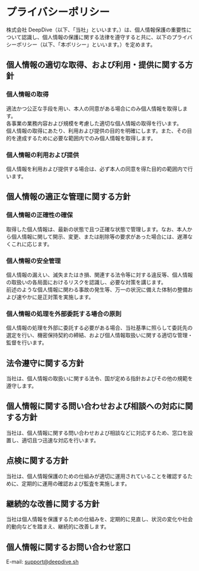 # プライバシーポリシー

株式会社 DeepDive（以下、「当社」といいます。）は、個人情報保護の重要性について認識し、個人情報の保護に関する法律を遵守すると共に、以下のプライバシーポリシー（以下、「本ポリシー」といいます。）を定めます。

## 個人情報の適切な取得、および利用・提供に関する方針

### 個人情報の取得

適法かつ公正な手段を用い、本人の同意がある場合にのみ個人情報を取得します。  
各事業の業務内容および規模を考慮した適切な個人情報の取得を行います。  
個人情報の取得にあたり、利用および提供の目的を明確にします。また、その目的を達成するために必要な範囲内でのみ個人情報を取得します。

### 個人情報の利用および提供

個人情報を利用および提供する場合は、必ず本人の同意を得た目的の範囲内で行います。

## 個人情報の適正な管理に関する方針

### 個人情報の正確性の確保

取得した個人情報は、最新の状態で且つ正確な状態で管理します。なお、本人から個人情報に関して開示、変更、または削除等の要求があった場合には、遅滞なくこれに応じます。

### 個人情報の安全管理

個人情報の漏えい、滅失またはき損、関連する法令等に対する違反等、個人情報の取扱いの各局面におけるリスクを認識し、必要な対策を講じます。  
前述のような個人情報に関わる事故の発生等、万一の状況に備えた体制の整備および速やかに是正対策を実施します。

### 個人情報の処理を外部委託する場合の原則

個人情報の処理を外部に委託する必要がある場合、当社基準に照らして委託先の選定を行い、機密保持契約の締結、および個人情報取扱いに関する適切な管理・監督を行います。

## 法令遵守に関する方針

当社は、個人情報の取扱いに関する法令、国が定める指針およびその他の規範を遵守します。

## 個人情報に関する問い合わせおよび相談への対応に関する方針

当社は、個人情報に関する問い合わせおよび相談などに対応するため、窓口を設置し、適切且つ迅速な対応を行います。

## 点検に関する方針

当社は、個人情報保護のための仕組みが適切に運用されていることを確認するために、定期的に運用の確認および監査を実施します。

## 継続的な改善に関する方針

当社は個人情報を保護するための仕組みを、定期的に見直し、状況の変化や社会的動向などを踏まえ、継続的に改善します。

## 個人情報に関するお問い合わせ窓口

E-mail: support@deepdive.sh
